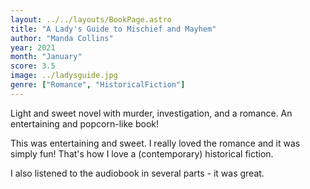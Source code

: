 ```yaml
---
layout: ../../layouts/BookPage.astro
title: "A Lady's Guide to Mischief and Mayhem"
author: "Manda Collins"
year: 2021
month: "January"
score: 3.5
image: ../ladysguide.jpg
genre: ["Romance", "HistoricalFiction"]
---
```


Light and sweet novel with murder, investigation, and a romance. An entertaining and popcorn-like book!

This was entertaining and sweet. I really loved the romance and it was simply fun! That's how I love a (contemporary) historical fiction.

I also listened to the audiobook in several parts - it was great.
